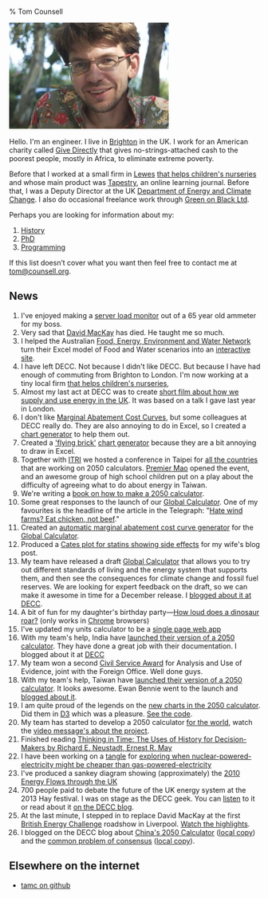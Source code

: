 % Tom Counsell

![](tomcounsell.jpg)

Hello. I'm an engineer. I live in [Brighton](https://en.wikipedia.org/wiki/Brighton) in the UK. I work for an American charity called [Give Directly](https://givedirectly.org) that gives no-strings-attached cash to the poorest people, mostly in Africa, to eliminate extreme poverty.

Before that I worked at a small firm in [Lewes](https://en.wikipedia.org/wiki/Lewes) [that helps children's nurseries](http://eyfs.info) and whose main product was [Tapestry](https://tapestry.info), an online learning journal. Before that, I was a Deputy Director at the UK [Department
of Energy and Climate Change][decc]. I also do occasional freelance work through [Green on Black Ltd][gnb]. 

Perhaps you are looking for information about my:

1.  [History](view/History.html)
2.  [PhD](view/Phd.html)
6.  [Programming](/programming/index.html)

If this list doesn’t cover what you want then feel free to contact me at <tom@counsell.org>.

News
----

1.  I've enjoyed making a [server load monitor](programming/usermeter/index.html) out of a 65 year old ammeter for my boss.
1.  Very sad that [David MacKay](https://en.wikipedia.org/wiki/David_J._C._MacKay) has died. He taught me so much. 
1.  I helped the Australian [Food, Energy, Environment and Water Network](http://www.fe2wnetwork.org) turn their Excel model of Food and Water scenarios into an [interactive site](http://gfws.fe2wnetwork.org).
1.  I have left DECC. Not because I didn't like DECC. But because I have had enough of commuting from Brighton to London. I'm now working at a tiny local firm [that helps children's nurseries](http://eyfs.info),
1.  Almost my last act at DECC was to create [short film about how we supply and use energy in the UK](https://www.youtube.com/watch?v=OnNwBpre3Lk). It was based on a talk I gave last year in London.
1.  I don't like [Marginal Abatement Cost Curves](https://en.wikipedia.org/wiki/Marginal_abatement_cost), but some colleagues at DECC really do. They are also annoying to do in Excel, so I created a [chart generator](http://tamc.github.io/macc/) to help them out.
1.  Created a ['flying brick'](http://en.wikipedia.org/wiki/Waterfall_chart) [chart generator](http://tamc.github.io/flying-brick/) because they are a bit annoying to draw in Excel.
1.  Together with [ITRI](https://www.itri.org.tw) we hosted a conference in Taipei for [all the countries](http://www.2050.org.uk/#!calculators/cee5) that are working on 2050 calculators. [Premier Mao](http://en.wikipedia.org/wiki/Mao_Chi-kuo) opened the event, and an awesome group of high school children put on a play about the difficulty of agreeing what to do about energy in Taiwan.
1.  We're writing a [book on how to make a 2050 calculator](http://book.2050.org.uk).
1.  Some great responses to the launch of our [Global Calculator](http://www.globalcalculator.org). One of my favourites is the headline of the article in the Telegraph: "[Hate wind farms? Eat chicken, not beef](http://www.telegraph.co.uk/news/earth/environment/climatechange/11373389/Hate-wind-farms-Eat-chicken.html)."
1.  Created an [automatic marginal abatement cost curve generator](http://alt-global-calc.2050.org.uk/macc/) for the [Global Calculator](http://www.globalcalculator.org).
1.  Produced a [Cates plot for statins showing side effects](http://bl.ocks.org/tamc/raw/024168df8660eeca26aa/) for my wife's blog post.
1.  My team have released a draft [Global Calculator](http://www.globalcalculator.org) that allows you to try out different standards of living and the energy system that supports them, and then see the consequences for climate change and fossil fuel reserves. We are looking for expert feedback on the draft, so we can make it awesome in time for a December release. I [blogged about it at DECC](http://blog.decc.gov.uk/2014/07/21/poke-it-prod-it-break-it-help-us-to-make-a-great-global-calculator/).
1.  A bit of fun for my daughter's birthday party&mdash;[How loud does a dinosaur roar?](/programming/how-loud-does-a-dinosaur-roar) (only works in [Chrome](http://chrome.google.com) browsers)
1.  I've updated my units calculator to be a [single page web app](http://tamc.github.io/how-much-is)
1.  With my team's help, India have [launched their version of a 2050 calculator](http://indiaenergy.gov.in). They have done a great job with their documentation. I blogged about it at [DECC](http://blog.decc.gov.uk/2014/03/04/not-how-they-do-it-on-yes-minister/)
1.  My team won a second [Civil Service Award](http://my.civilservice.gov.uk/reform/civil-service-awards-2013/) for Analysis and Use of Evidence, joint with the Foreign Office. Well done guys.
1.  With my team's help, Taiwan have [launched their version of a 2050 calculator](http://my2050.twenergy.org.tw). It looks awesome. Ewan Bennie went to the launch and [blogged about it](http://blog.decc.gov.uk/2013/12/03/made-in-taiwan/).
1.  I am quite proud of the legends on the [new charts in the 2050 calculator](http://2050-calculator-tool.decc.gov.uk). Did them in [D3](http://d3js.org) which was a pleasure. [See the code](https://github.com/decc/twenty-fifty/blob/master/src/javascripts/stacked_area_chart.js.coffee).
1.  My team has started to develop a 2050 calculator [for the world](http://globalcalculator.org/), watch the [video message's about the project](http://www.youtube.com/playlist?list=PLar0SlGyNQ8tFLdWYMnVUvRWbeIAXVIRY).
1.  Finished reading [Thinking in Time: The Uses of History for Decision-Makers
by Richard E. Neustadt, Ernest R. May](/books/thinking-in-time.html)
2.  I have been working on a [tangle](http://worrydream.com/Tangle/) for [exploring when nuclear-powered-electricity might be cheaper than gas-powered-electricity](http://tamc.github.io/tamc-tangles/whenwillitbecheaperthangas.html)
3.  I've produced a sankey diagram showing (approximately) the [2010 Energy Flows through the UK](/2050/2010sankey.html)
4.  700 people paid to debate the future of the UK energy system at the 2013 Hay festival. I was on stage as the DECC geek. You can [listen](http://www.hayfestival.com/p-6114-kate-humble-richard-smith-marcus-du-sautoy-and-mark-watson.aspx) to it or read about it [on the DECC blog](http://blog.decc.gov.uk/2013/06/07/2050-at-the-hay-festival/).
4.  At the last minute, I stepped in to replace David MacKay at the first [British Energy Challenge](http://blog.decc.gov.uk/category/the-british-energy-challenge/) roadshow in Liverpool. [Watch the highlights](https://www.youtube.com/watch?v=M3B_cK2osIA).
4.  I blogged on the DECC blog about [China's 2050 Calculator](http://blog.decc.gov.uk/2012/09/18/some-copying-is-great/) ([local copy](/2050/some-copying-is-great.html))  and the [common problem of consensus](http://blog.decc.gov.uk/2012/09/26/the-common-problem-of-consensus/) ([local copy](/2050/2012-09-26-the-common-problem-of-consensus.html)).

Elsewhere on the internet
-------------------------

* [tamc on github](https://github.com/tamc)


[decc]: https://www.gov.uk/government/organisations/department-of-energy-climate-change
[gnb]: http://www.greenonblack.com 
